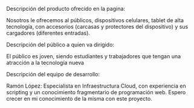 
Descripción del producto ofrecido en la pagina:

Nosotros le ofrecemos al públicos, dispositivos celulares, tablet de alta tecnología, con accesorios (carcasas y protectores del dispositivo) y sus cargadores (diferentes entradas).

Descripción del público a quien va dirigido:

El público es joven, siendo estudiantes y trabajadores que tengan una atracción a la tecnología nueva  

Descripción del equipo de desarrollo:

Ramón López: Especialista en Infraestructura Cloud, con experiencia en scripting y un conocimiento fragmentario de programación web. Espero crecer en mi conocimiento de la misma con este proyecto.
